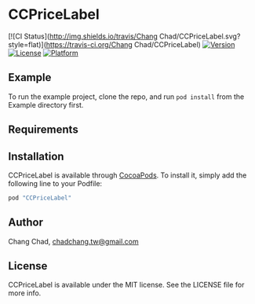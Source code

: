 # CCPriceLabel

[![CI Status](http://img.shields.io/travis/Chang Chad/CCPriceLabel.svg?style=flat)](https://travis-ci.org/Chang Chad/CCPriceLabel)
[![Version](https://img.shields.io/cocoapods/v/CCPriceLabel.svg?style=flat)](http://cocoapods.org/pods/CCPriceLabel)
[![License](https://img.shields.io/cocoapods/l/CCPriceLabel.svg?style=flat)](http://cocoapods.org/pods/CCPriceLabel)
[![Platform](https://img.shields.io/cocoapods/p/CCPriceLabel.svg?style=flat)](http://cocoapods.org/pods/CCPriceLabel)

## Example

To run the example project, clone the repo, and run `pod install` from the Example directory first.

## Requirements

## Installation

CCPriceLabel is available through [CocoaPods](http://cocoapods.org). To install
it, simply add the following line to your Podfile:

```ruby
pod "CCPriceLabel"
```

## Author

Chang Chad, chadchang.tw@gmail.com

## License

CCPriceLabel is available under the MIT license. See the LICENSE file for more info.
